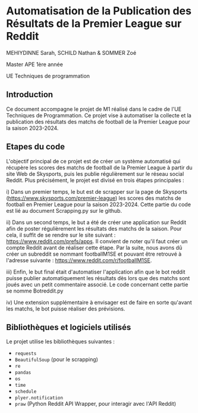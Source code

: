 # Automatisation de la Publication des Résultats de la Premier League sur Reddit

MEHIYDINNE Sarah, SCHILD Nathan & SOMMER Zoé

Master APE 1ère année

UE Techniques de programmation
 
## Introduction

Ce document accompagne le projet de M1 réalisé dans le cadre de l'UE Techniques de Programmation. Ce projet vise à automatiser la collecte et la publication des résultats des matchs de football de la Premier League pour la saison 2023-2024. 

## Etapes du code

L'objectif principal de ce projet est de créer un système automatisé qui récupère les scores des matchs de football de la Premier League à partir du site Web de Skysports, puis les publie régulièrement sur le réseau social Reddit. Plus précisément, le projet est divisé en trois étapes principales :

i) Dans un premier temps, le but est de scrapper sur la page de Skysports (https://www.skysports.com/premier-league) les scores des matchs de football en Premier League pour la saison 2023-2024. Cette partie du code est lié au document Scrapping.py sur le github.

ii) Dans un second temps, le but a été de créer une application sur Reddit afin de poster régulièrement les résultats des matchs de la saison. Pour cela, il suffit de se rendre sur le site suivant : https://www.reddit.com/prefs/apps. Il convient de noter qu'il faut créer un compte Reddit avant de réaliser cette étape. Par la suite, nous avons dû créer un subreddit se nommant footballM1SE et pouvant être retrouvé à l'adresse suivante : https://www.reddit.com/r/footballM1SE. 

iii) Enfin, le but final était d'automatiser l'application afin que le bot reddit puisse publier automatiquement les résultats dès lors que des matchs sont joués avec un petit commentaire associé. Le code concernant cette partie se nomme Botreddit.py

iv) Une extension supplémentaire à envisager est de faire en sorte qu'avant les matchs, le bot puisse réaliser des prévisions.

## Bibliothèques et logiciels utilisés

Le projet utilise les bibliothèques suivantes :
- `requests`
- `BeautifulSoup` (pour le scrapping)
- `re`
- `pandas`
- `os`
- `time`
- `schedule`
- `plyer.notification`
- `praw` (Python Reddit API Wrapper, pour interagir avec l'API Reddit)

